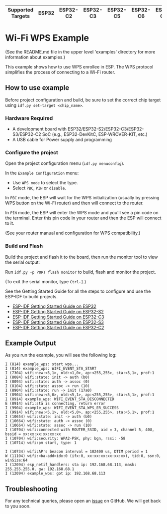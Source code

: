 | Supported Targets | ESP32 | ESP32-C2 | ESP32-C3 | ESP32-C5 | ESP32-C6 | ESP32-C61 | ESP32-S2 | ESP32-S3 |
| ----------------- | ----- | -------- | -------- | -------- | -------- | --------- | -------- | -------- |

# Wi-Fi WPS Example

(See the README.md file in the upper level 'examples' directory for more information about examples.)

This example shows how to use WPS enrollee in ESP. The WPS protocol simplifies the process of connecting to a Wi-Fi router.

## How to use example

Before project configuration and build, be sure to set the correct chip target using `idf.py set-target <chip_name>`.

### Hardware Required

* A development board with ESP32/ESP32-S2/ESP32-C3/ESP32-S3/ESP32-C2 SoC (e.g., ESP32-DevKitC, ESP-WROVER-KIT, etc.)
* A USB cable for Power supply and programming

### Configure the project

Open the project configuration menu (`idf.py menuconfig`).

In the `Example Configuration` menu:

* Use `WPS mode` to select the type.
* Select `PBC`, `PIN` or `disable`.

In `PBC` mode, the ESP will wait for the WPS initialization (usually by pressing WPS button on the Wi-Fi router) and then will connect to the router.

In `PIN` mode, the ESP will enter the WPS mode and you'll see a pin code on the terminal. Enter this pin code in your router and then the ESP will connect to it.

(See your router manual and configuration for WPS compatibility.)

### Build and Flash

Build the project and flash it to the board, then run the monitor tool to view the serial output:

Run `idf.py -p PORT flash monitor` to build, flash and monitor the project.

(To exit the serial monitor, type ``Ctrl-]``.)

See the Getting Started Guide for all the steps to configure and use the ESP-IDF to build projects.

* [ESP-IDF Getting Started Guide on ESP32](https://docs.espressif.com/projects/esp-idf/en/latest/esp32/get-started/index.html)
* [ESP-IDF Getting Started Guide on ESP32-S2](https://docs.espressif.com/projects/esp-idf/en/latest/esp32s2/get-started/index.html)
* [ESP-IDF Getting Started Guide on ESP32-C3](https://docs.espressif.com/projects/esp-idf/en/latest/esp32c3/get-started/index.html)
* [ESP-IDF Getting Started Guide on ESP32-S3](https://docs.espressif.com/projects/esp-idf/en/latest/esp32s3/get-started/index.html)
* [ESP-IDF Getting Started Guide on ESP32-C2](https://docs.espressif.com/projects/esp-idf/en/latest/esp32c2/get-started/index.html)


## Example Output

As you run the example, you will see the following log:

```
I (814) example_wps: start wps...
I (814) example_wps: WIFI_EVENT_STA_START
I (7304) wifi:new:<5,1>, old:<1,0>, ap:<255,255>, sta:<5,1>, prof:1
I (8084) wifi:state: init -> auth (b0)
I (8094) wifi:state: auth -> assoc (0)
I (8104) wifi:state: assoc -> run (10)
I (8904) wifi:state: run -> init (17a0)
I (8904) wifi:new:<5,0>, old:<5,1>, ap:<255,255>, sta:<5,1>, prof:1
I (8914) example_wps: WIFI_EVENT_STA_DISCONNECTED
E (8914) wifi:sta is connecting, return error
I (9904) example_wps: WIFI_EVENT_STA_WPS_ER_SUCCESS
I (9914) wifi:new:<5,1>, old:<5,0>, ap:<255,255>, sta:<5,1>, prof:1
I (10654) wifi:state: init -> auth (b0)
I (10664) wifi:state: auth -> assoc (0)
I (10664) wifi:state: assoc -> run (10)
I (10704) wifi:connected with ROUTER_SSID, aid = 3, channel 5, 40U, bssid = xx:xx:xx:xx:xx:xx
I (10704) wifi:security: WPA2-PSK, phy: bgn, rssi: -58
I (10714) wifi:pm start, type: 1

I (10734) wifi:AP's beacon interval = 102400 us, DTIM period = 1
W (11104) wifi:<ba-add>idx:0 (ifx:0, xx:xx:xx:xx:xx:xx), tid:0, ssn:0, winSize:64
I (12094) esp_netif_handlers: sta ip: 192.168.68.113, mask: 255.255.255.0, gw: 192.168.68.1
I (12094) example_wps: got ip: 192.168.68.113
```

## Troubleshooting

For any technical queries, please open an [issue](https://github.com/espressif/esp-idf/issues) on GitHub. We will get back to you soon.
